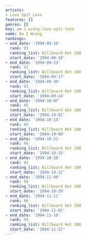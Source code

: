 ```yaml
---
artists:
- Love Spit Love
features: []
genres: []
key: am-i-wrong-love-spit-love
name: Am I Wrong
rankings:
- end_date: '1994-09-16'
  rank: 93
  ranking_list: Billboard Hot 100
  start_date: '1994-09-10'
- end_date: '1994-09-23'
  rank: 92
  ranking_list: Billboard Hot 100
  start_date: '1994-09-17'
- end_date: '1994-09-30'
  rank: 83
  ranking_list: Billboard Hot 100
  start_date: '1994-09-24'
- end_date: '1994-10-07'
  rank: 85
  ranking_list: Billboard Hot 100
  start_date: '1994-10-01'
- end_date: '1994-10-14'
  rank: 89
  ranking_list: Billboard Hot 100
  start_date: '1994-10-08'
- end_date: '1994-10-21'
  rank: 90
  ranking_list: Billboard Hot 100
  start_date: '1994-10-15'
- end_date: '1994-10-28'
  rank: 92
  ranking_list: Billboard Hot 100
  start_date: '1994-10-22'
- end_date: '1994-11-04'
  rank: 98
  ranking_list: Billboard Hot 100
  start_date: '1994-10-29'
- end_date: '1994-11-11'
  rank: 96
  ranking_list: Billboard Hot 100
  start_date: '1994-11-05'
- end_date: '1994-11-18'
  rank: 99
  ranking_list: Billboard Hot 100
  start_date: '1994-11-12'
---
```


